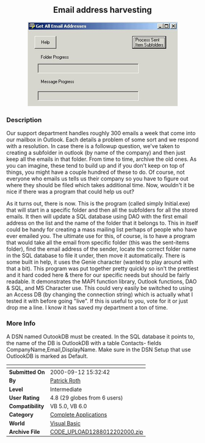 ﻿<div align="center">

## Email address harvesting

<img src="PIC20001220176306963.jpg">
</div>

### Description

Our support department handles roughly 300 emails a week that come into our mailbox in Outlook. Each details a problem of some sort and we respond with a resolution. In case there is a followup question, we've taken to creating a subfolder in outlook (by name of the company) and then just keep all the emails in that folder. From time to time, archive the old ones. As you can imagine, these tend to build up and if you don't keep on top of things, you might have a couple hundred of these to do. Of course, not everyone who emails us tells us their company so you have to figure out where they should be filed which takes additional time. Now, wouldn't it be nice if there was a program that could help us out?

As it turns out, there is now. This is the program (called simply Initial.exe) that will start in a specific folder and then all the subfolders for all the stored emails. It then will update a SQL database using DAO with the first email address on the list and the name of the folder that it belongs to. This in itself could be handy for creating a mass mailing list perhaps of people who have ever emailed you. The ultimate use for this, of course, is to have a program that would take all the email from specific folder (this was the sent-items folder), find the email address of the sender, locate the correct folder name in the SQL database to file it under, then move it automatically. There is some built in help, it uses the Genie character (wanted to play around with that a bit). This program was put together pretty quickly so isn't the prettiest and it hard coded here & there for our specific needs but should be fairly readable. It demonstrates the MAPI function library, Outlook functions, DAO & SQL, and MS Character use. This could very easily be switched to using an Access DB (by changing the connection string) which is actually what I tested it with before going "live". If this is useful to you, vote for it or just drop me a line. I know it has saved my department a ton of time.
 
### More Info
 
A DSN named OutookDB must be created. In the SQL database it points to, the name of the DB is OutlookDB with a table Contacts- fields CompanyName,Email,DisplayName. Make sure in the DSN Setup that use OutlookDB is marked as Default.


<span>             |<span>
---                |---
**Submitted On**   |2000-09-12 15:32:42
**By**             |[Patrick Roth](https://github.com/Planet-Source-Code/PSCIndex/blob/master/ByAuthor/patrick-roth.md)
**Level**          |Intermediate
**User Rating**    |4.8 (29 globes from 6 users)
**Compatibility**  |VB 5\.0, VB 6\.0
**Category**       |[Complete Applications](https://github.com/Planet-Source-Code/PSCIndex/blob/master/ByCategory/complete-applications__1-27.md)
**World**          |[Visual Basic](https://github.com/Planet-Source-Code/PSCIndex/blob/master/ByWorld/visual-basic.md)
**Archive File**   |[CODE\_UPLOAD1288012202000\.zip](https://github.com/Planet-Source-Code/patrick-roth-email-address-harvesting__1-13741/archive/master.zip)








